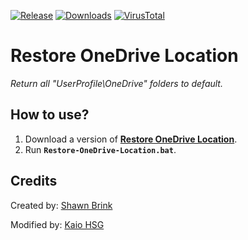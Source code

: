 [![Release](https://img.shields.io/github/v/release/KaioHSG/restore-onedrive-location)](https://github.com/KaioHSG/restore-onedrive-location/releases/latest)
[![Downloads](https://img.shields.io/github/downloads/KaioHSG/restore-onedrive-location/total)](https://github.com/KaioHSG/restore-onedrive-location/releases)
[![VirusTotal](https://img.shields.io/badge/virustotal-status-navy)](https://www.virustotal.com/gui/file/ccd7d71eb578f316a9d5e6339413b5b1bd38f1de7603e1858d2c4bc2807851c8)

# Restore OneDrive Location

*Return all "UserProfile\OneDrive" folders to default.*

## How to use?

1. Download a version of [**Restore OneDrive Location**](https://github.com/kaiohsg/restore-one-drive-location/releases/latest).
2. Run **`Restore-OneDrive-Location.bat`**.

## Credits

Created by: [Shawn Brink](https://www.tenforums.com/tutorials/23504-users-personal-folders-restore-default-location-windows-10-a.html)

Modified by: [Kaio HSG](https://github.com/kaiohsg/restore-one-drive-location)
